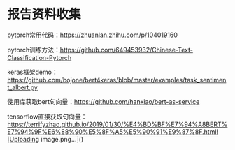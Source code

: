 # 报告资料收集

pytorch常用代码：https://zhuanlan.zhihu.com/p/104019160

pytorch训练方法：https://github.com/649453932/Chinese-Text-Classification-Pytorch

keras框架demo：https://github.com/bojone/bert4keras/blob/master/examples/task_sentiment_albert.py

使用库获取bert句向量：https://github.com/hanxiao/bert-as-service

tensorflow直接获取句向量：https://terrifyzhao.github.io/2019/01/30/%E4%BD%BF%E7%94%A8BERT%E7%94%9F%E6%88%90%E5%8F%A5%E5%90%91%E9%87%8F.html![Uploading image.png…]()
